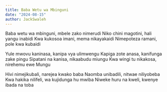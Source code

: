 ```yaml
---
title: Baba Wetu wa Mbinguni
date: "2024-08-15"
author: JackSwaleh
---
```


Baba wetu wa mbinguni, mbele zako nimerudi
Niko chini magotini, hali yangu inabidi
Kwa kukosoa imani, mema nikayakaidi
Nimepoteza ramani, pole kwa kubaidi

Yule mwovu kaninasa, kanipa vya ulimwengu
Kapiga zote anasa, kanifunga zake pingu
Sipatani na kanisa, nikaabudu miungu
Kwa wingi tu nikakosa, nirehemu ewe Mungu

Hivi nimejikubali, narejea kwako baba
Naomba unibadili, nitwae niliyobeba
Kwa hakika nilifeli, wa kujidunga hu mwiba
Niweke huru na kweli, kwenye ibada na toba
